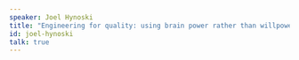 ```yaml
---
speaker: Joel Hynoski
title: "Engineering for quality: using brain power rather than willpower"
id: joel-hynoski
talk: true
---
```

